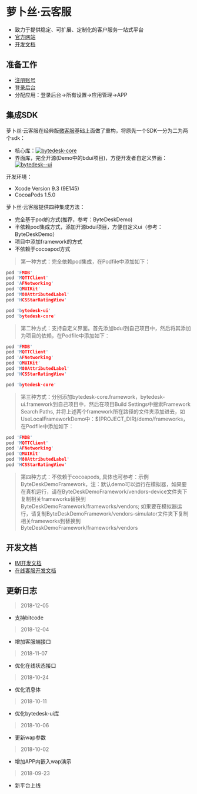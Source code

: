 # 萝卜丝·云客服

- 致力于提供稳定、可扩展、定制化的客户服务一站式平台
- [官方网站](https://www.bytedesk.com)
- [开发文档](https://www.bytedesk.com/support/article?uid=201808221551193&aid=201808252118461)

## 准备工作

- [注册账号](https://www.bytedesk.com/admin#/register)
- [登录后台](https://www.bytedesk.com/admin#/login)
- 分配应用：登录后台->所有设置->应用管理->APP

## 集成SDK

萝卜丝·云客服在经典版[微客服](http://www.weikefu.net)基础上面做了重构，将原先一个SDK一分为二为两个sdk：

- 核心库：[![bytedesk-core](https://img.shields.io/badge/bytedesk--core-1.1.1-brightgreen.svg)](https://cocoapods.org/pods/bytedesk-core)
- 界面库，完全开源(Demo中的bdui项目)，方便开发者自定义界面：[![bytedesk--ui](https://img.shields.io/badge/bytedesk--ui-1.1.4-brightgreen.svg)](https://cocoapods.org/pods/bytedesk-ui#bytedesk-ui-pod)

开发环境：

- Xcode Version 9.3 (9E145)
- CocoaPods 1.5.0

萝卜丝·云客服提供四种集成方法：

- 完全基于pod的方式(推荐，参考：ByteDeskDemo)
- 半依赖pod集成方式，添加开源bdui项目，方便自定义ui（参考：ByteDeskDemo）
- 项目中添加framework的方式
- 不依赖于cocoapod方式

> 第一种方式：完全依赖pod集成，在Podfile中添加如下：

```c++
pod 'FMDB'
pod 'MQTTClient'
pod 'AFNetworking'
pod 'QMUIKit'
pod 'M80AttributedLabel'
pod 'HCSStarRatingView'

pod 'bytedesk-ui'
pod 'bytedesk-core'
```

> 第二种方式：支持自定义界面。首先添加bdui到自己项目中，然后将其添加为项目的依赖，在Podfile中添加如下：

```c++
pod 'FMDB'
pod 'MQTTClient'
pod 'AFNetworking'
pod 'QMUIKit'
pod 'M80AttributedLabel'
pod 'HCSStarRatingView'

pod 'bytedesk-core'
```

> 第三种方式：分别添加bytedesk-core.framework，bytedesk-ui.framework到自己项目中，然后在项目Build Settings中搜索Framework Search Paths, 并将上述两个framework所在路径的文件夹添加进去，如UseLocalFrameworkDemo中：$(PROJECT_DIR)/demo/frameworks，在Podfile中添加如下：

```c++
pod 'FMDB'
pod 'MQTTClient'
pod 'AFNetworking'
pod 'QMUIKit'
pod 'M80AttributedLabel'
pod 'HCSStarRatingView'
```

> 第四种方式：不依赖于cocoapods, 具体也可参考：示例 ByteDeskDemoFramework，注：默认demo可以运行在模拟器，如果要在真机运行，请在ByteDeskDemoFramework/vendors-device文件夹下复制相关frameworks替换到ByteDeskDemoFramework/frameworks/vendors; 如果要在模拟器运行，请复制ByteDeskDemoFramework/vendors-simulator文件夹下复制相关frameworks到替换到ByteDeskDemoFramework/frameworks/vendors

## 开发文档

- [IM开发文档](https://github.com/pengjinning/bytedesk-ios/wiki/IM%E5%BC%80%E5%8F%91%E6%96%87%E6%A1%A3)
- [在线客服开发文档](https://github.com/pengjinning/bytedesk-ios/wiki/%E5%9C%A8%E7%BA%BF%E5%AE%A2%E6%9C%8D%E5%BC%80%E5%8F%91%E6%96%87%E6%A1%A3)

## 更新日志

> 2018-12-05

- 支持bitcode

> 2018-12-04

- 增加客服端接口

> 2018-11-07

- 优化在线状态接口

> 2018-10-24

- 优化消息体

> 2018-10-11

- 优化bytedesk-ui库

> 2018-10-06

- 更新wap参数

> 2018-10-02

- 增加APP内嵌入wap演示

> 2018-09-23

- 新平台上线

